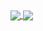 <a href="https://github.com/anuraghazra/github-readme-stats">
  <img align="center" src="https://github-readme-stats.vercel.app/api?username=joshua-marcus&count_private=true&show_icons=true&include_all_commits=true&hide_border=true&hide_title=true" />
</a>
<a href="https://github.com/anuraghazra/github-readme-stats">
  <img align="center" src="https://github-readme-stats.vercel.app/api/top-langs/?username=joshua-marcus&langs_count=4&hide_title=true&hide_border=true" />
</a>
